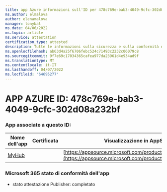 ```yaml
---
title: app Azure informazioni sull'ID per 478c769e-bab3-4049-9cfc-302d08a232bf
ms.author: elmalova
author: elenamalova
manager: tonybal
ms.date: 04/06/2022
ms.topic: article
ms.service: attestation
certification_type: attested
description: Tutte le informazioni sulla sicurezza e sulla conformità disponibili per 478c769e-bab3-4049-9cfc-302d08a232bf.
ms.openlocfilehash: ab63d4a25f6706febc524c71493c2232c06079c8
ms.sourcegitcommit: 9f7e69c17034365cafea977da23961d4e934ad9f
ms.translationtype: MT
ms.contentlocale: it-IT
ms.lasthandoff: 04/07/2022
ms.locfileid: "64695277"
---
```

# <a name="azure-app-id-478c769e-bab3-4049-9cfc-302d08a232bf"></a>APP AZURE ID: 478c769e-bab3-4049-9cfc-302d08a232bf


### <a name="apps-associated-with-this-id"></a>App associate a questo ID:
| **Nome dell'app** | **Certificata** | **Visualizzazione in AppSource** |
|--------------|---------------|-----------------------|
| [MyHub](../forward/WA200000726.md) |  | [https://appsource.microsoft.com/product/office/WA200000726](https://appsource.microsoft.com/product/office/WA200000726) |

### <a name="microsoft-365-app-compliance-status"></a>Microsoft 365 stato di conformità dell'app
- stato attestazione Publisher: completato

